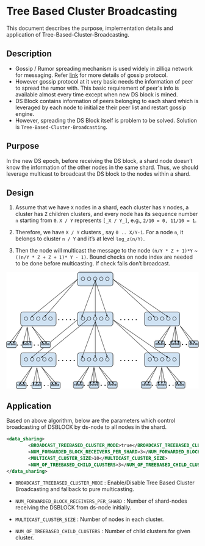 # Tree Based Cluster Broadcasting

This document describes the purpose, implementation details and application of Tree-Based-Cluster-Broadcasting.

## Description

- Gossip / Rumor spreading mechanism is used widely in zilliqa network for messaging. Refer [link](https://github.com/Zilliqa/dev-docs/blob/master/core/gossip-protocol.md) for more details of gossip protocol.
- However gossip protocol at it very basic needs the information of peer to spread the rumor with. This basic requirement of peer's info is available almost every time except when new DS block is mined.
- DS Block contains information of peers belonging to each shard which is leveraged by each node to initialize their peer list and restart gossip engine.
- However, spreading the DS Block itself is problem to be solved. Solution is `Tree-Based-Cluster-Broadcasting`.

## Purpose

In the new DS epoch, before receiving the DS block, a shard node doesn’t know the information of the other nodes in the same shard.
Thus, we should leverage multicast to broadcast the DS block to the nodes within a shard.

## Design

1. Assume that we have `X` nodes in a shard, each cluster has `Y` nodes, a cluster has `Z` children clusters, and every node has its sequence number `n` starting from `0`. `X / Y`  represents `[_X / Y_]`, e.g., `2/10 = 0, 11/10 = 1`.

2. Therefore, we have `X / Y` clusters , say `0 .. X/Y-1`. For a node `n`, it belongs to cluster `n / Y` and it’s at level `log_z(n/Y)`.

3. Then the node will multicast the message to the node `(n/Y * Z + 1)*Y` ~ `((n/Y * Z + Z + 1)* Y - 1)`.
    Bound checks on node index are needed to be done before multicasting. If check fails don’t broadcast.

![image01](images/features/tree-based-cluster-broadcasting/image01.jpg)

## Application

Based on above algorithm, below are the parameters which control broadcasting of DSBLOCK by ds-node to all nodes in the shard.

```xml
<data_sharing>
        <BROADCAST_TREEBASED_CLUSTER_MODE>true</BROADCAST_TREEBASED_CLUSTER_MODE>
        <NUM_FORWARDED_BLOCK_RECEIVERS_PER_SHARD>3</NUM_FORWARDED_BLOCK_RECEIVERS_PER_SHARD>
        <MULTICAST_CLUSTER_SIZE>10</MULTICAST_CLUSTER_SIZE>
        <NUM_OF_TREEBASED_CHILD_CLUSTERS>3</NUM_OF_TREEBASED_CHILD_CLUSTERS>
</data_sharing>
```

- `BROADCAST_TREEBASED_CLUSTER_MODE` : Enable/Disable Tree Based Cluster Broadcasting and fallback to pure multicasting.

- `NUM_FORWARDED_BLOCK_RECEIVERS_PER_SHARD` : Number of shard-nodes receiving the DSBLOCK from ds-node initially.

- `MULTICAST_CLUSTER_SIZE` : Number of nodes in each cluster.

- `NUM_OF_TREEBASED_CHILD_CLUSTERS` : Number of child clusters for given cluster.
